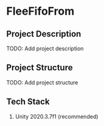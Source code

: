 # FleeFifoFrom

## Project Description

TODO: Add project description

## Project Structure

TODO: Add project structure

## Tech Stack

1.  Unity 2020.3.7f1 (recommended)
